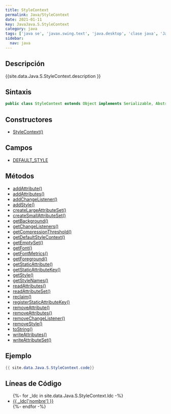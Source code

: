 ```yaml
---
title: StyleContext
permalink: Java/StyleContext
date: 2021-01-11
key: JavaJava.S.StyleContext
category: java
tags: ['java se', 'javax.swing.text', 'java.desktop', 'clase java', 'Java 1.0']
sidebar: 
  nav: java
---
```


## Descripción
{{site.data.Java.S.StyleContext.description }}

## Sintaxis
~~~java
public class StyleContext extends Object implements Serializable, AbstractDocument.AttributeContext
~~~

## Constructores
* [StyleContext()](/Java/StyleContext/StyleContext/)

## Campos
* [DEFAULT_STYLE](/Java/StyleContext/DEFAULT_STYLE)

## Métodos
* [addAttribute()](/Java/StyleContext/addAttribute)
* [addAttributes()](/Java/StyleContext/addAttributes)
* [addChangeListener()](/Java/StyleContext/addChangeListener)
* [addStyle()](/Java/StyleContext/addStyle)
* [createLargeAttributeSet()](/Java/StyleContext/createLargeAttributeSet)
* [createSmallAttributeSet()](/Java/StyleContext/createSmallAttributeSet)
* [getBackground()](/Java/StyleContext/getBackground)
* [getChangeListeners()](/Java/StyleContext/getChangeListeners)
* [getCompressionThreshold()](/Java/StyleContext/getCompressionThreshold)
* [getDefaultStyleContext()](/Java/StyleContext/getDefaultStyleContext)
* [getEmptySet()](/Java/StyleContext/getEmptySet)
* [getFont()](/Java/StyleContext/getFont)
* [getFontMetrics()](/Java/StyleContext/getFontMetrics)
* [getForeground()](/Java/StyleContext/getForeground)
* [getStaticAttribute()](/Java/StyleContext/getStaticAttribute)
* [getStaticAttributeKey()](/Java/StyleContext/getStaticAttributeKey)
* [getStyle()](/Java/StyleContext/getStyle)
* [getStyleNames()](/Java/StyleContext/getStyleNames)
* [readAttributes()](/Java/StyleContext/readAttributes)
* [readAttributeSet()](/Java/StyleContext/readAttributeSet)
* [reclaim()](/Java/StyleContext/reclaim)
* [registerStaticAttributeKey()](/Java/StyleContext/registerStaticAttributeKey)
* [removeAttribute()](/Java/StyleContext/removeAttribute)
* [removeAttributes()](/Java/StyleContext/removeAttributes)
* [removeChangeListener()](/Java/StyleContext/removeChangeListener)
* [removeStyle()](/Java/StyleContext/removeStyle)
* [toString()](/Java/StyleContext/toString)
* [writeAttributes()](/Java/StyleContext/writeAttributes)
* [writeAttributeSet()](/Java/StyleContext/writeAttributeSet)

## Ejemplo
~~~java
{{ site.data.Java.S.StyleContext.code}}
~~~

## Líneas de Código
<ul>
{%- for _ldc in site.data.Java.S.StyleContext.ldc -%}
   <li>
       <a href="{{_ldc['url'] }}">{{ _ldc['nombre'] }}</a>
   </li>
{%- endfor -%}
</ul>
